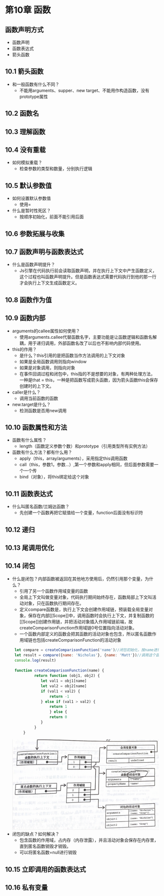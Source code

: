# 第10章 函数

## 函数声明方式

- 函数声明
- 函数表达式
- 箭头函数

## 10.1 箭头函数

- 和一般函数有什么不同？
    - 不能用arguments、supper、new target、不能用作构造函数，没有prototype属性

## 10.2 函数名

## 10.3 理解函数

## 10.4 没有重载

- 如何模拟重载？
    - 检查参数的类型和数量，分别执行逻辑

## 10.5 默认参数值

- 如何设置默认参数值
    - 使用=
- 什么是暂时性死区？
    - 按顺序初始化，前面不能引用后面

## 10.6 参数拓展与收集

## 10.7 函数声明与函数表达式

- 什么是函数声明提升？
    - Js引擎在代码执行前会读取函数声明，并在执行上下文中产生函数定义，这个过程也叫函数声明提升。但是函数表达式需要代码执行到他的那一行才会执行上下文生成函数定义。

## 10.8 函数作为值

## 10.9 函数内部

- arguments的callee属性如何使用？
    - 使用arguments.callee代替函数名字，主要功能是让函数逻辑和函数名解耦，用于递归调用，外部函数名改了以后也不影响内部代码使用。
- this的作用？
    - 是什么？this引用的是把函数当作方法调用的上下文对象
    - 如果是全局函数调用则指向window
    - 如果是对象调用，则指向对象
    - 在事件回调过程和闭包中，this指的不是想要的对象，有两种处理方法，一种是that = this，一种是把函数写成箭头函数，因为箭头函数this会保存创建时的上下文。
- caller是什么？
    - 调用当前函数的函数
- new.target是什么？
    - 检测函数是否用new调用

## 10.10 函数属性和方法

- 函数有什么属性？
    - length（函数定义参数个数）和prototype（引用类型所有实例方法）
- 函数有什么方法？都有什么用？
    - apply（this，array/arguments），采用指定this调用函数
    - call（this，参数1，参数...）,第一个参数和apply相同，但后面参数需要一个一个传
    - bind（对象），将this绑定给这个对象

## 10.11 函数表达式

- 什么叫匿名函数/兰姆达函数？
    - 先创建一个函数再把它赋值给一个变量，function后面没有标识符

## 10.12 递归

## 10.13 尾调用优化

## 10.14 闭包

- 什么是闭包？内部函数被返回在其他地方使用后，仍然引用那个变量，为什么？
  - 引用了另一个函数作用域变量的函数
  - 全局上下文叫做变量对象，代码执行期间始终存在，函数局部上下文叫活动对象，只在函数执行期间存在。
  - 定义compare函数是，执行上下文会创建作用域链，预装载全局变量对象，保存在内部[[Scope]]中，调用函数时会执行上下文，并复制函数的[[Scope]]创建作用链，并把活动对象插入作用域链前端，故createComparisonFunction作用域链0号位置指向活动对象。
  - 一个函数内部定义的函数会把其函数的活动对象也包含，所以匿名函数作用域链也包括createComparisonFunction的活动对象
   ```javascript
    let compare = createComparisonFunction('name')//闭包初始化，按name进行排序，返回的是一个函数
    let result = compare({name: 'Nicholas'}, {name: 'Matt'})//调用这个函数，传入两个obj
    console.log(result)

    function createComparisonFunction(name) {
             return function (obj1, obj2) {
                let val1 = obj1[name]
                let val2 = obj2[name]
                if (val1 < val2) {
                    return -1
                } else if (val1 > val2) {
                    return 1
                    } else {
                    return 0
                }
             }
        } 
  
  ```
  ![img.png](img/img.png)
- 闭包的缺点？如何解决？
  - 包含函数的作用域，占内存（内存泄露），并且活动对象会保存在内存里，直到匿名函数销毁才销毁。
  - 可以将匿名函数=null进行销毁
## 10.15 立即调用的函数表达式
## 10.16 私有变量